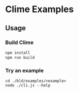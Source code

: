 # Clime Examples

## Usage

### Build Clime

```sh
npm install
npm run build
```

### Try an example

```
cd ./bld/examples/<example>
node ./cli.js --help
```
